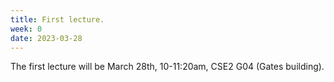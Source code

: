 ```yaml
---
title: First lecture.
week: 0
date: 2023-03-28
---
```

The first lecture will be March 28th, 10-11:20am, CSE2 G04 (Gates building).

